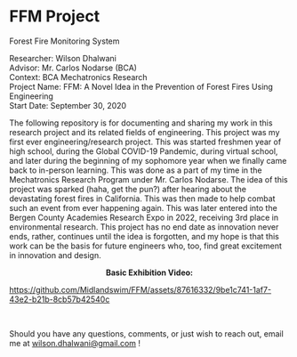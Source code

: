 # FFM Project
Forest Fire Monitoring System

Researcher: Wilson Dhalwani <br />
Advisor: Mr. Carlos Nodarse (BCA) <br />
Context: BCA Mechatronics Research <br />
Project Name: FFM: A Novel Idea in the Prevention of Forest Fires Using Engineering <br />
Start Date: September 30, 2020 <br />

The following repository is for documenting and sharing my work in this research project and its related fields of engineering. This project was my first ever engineering/research project. This was started freshmen year of high school, during the Global COVID-19 Pandemic, during virtual school, and later during the beginning of my sophomore year when we finally came back to in-person learning. This was done as a part of my time in the Mechatronics Research Program under Mr. Carlos Nodarse. The idea of this project was sparked (haha, get the pun?) after hearing about the devastating forest fires in California. This was then made to help combat such an event from ever happening again. This was later entered into the Bergen County Academies Research Expo in 2022, receiving 3rd place in environmental research. This project has no end date as innovation never ends, rather, continues until the idea is forgotten, and my hope is that this work can be the basis for future engineers who, too, find great excitement in innovation and design. <br />

<p align="center"> <strong> Basic Exhibition Video: </strong> </p> 

https://github.com/Midlandswim/FFM/assets/87616332/9be1c741-1af7-43e2-b21b-8cb57b42540c

<br />

Should you have any questions, comments, or just wish to reach out, email me at wilson.dhalwani@gmail.com !
